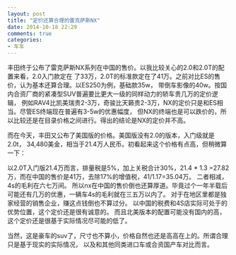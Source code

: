 ```yaml
---
layout: post
title: "定价还算合理的雷克萨斯NX"
date: 2014-10-18 22:29
comments: true
categories:
- 车车
---
```


丰田终于公布了雷克萨斯NX系列在中国的售价。以我比较关心的2.0和2.0T的配置来看，2.0入门款定在
了33万，2.0T的标准款定在了41万。之前对比ES的售价，认为基本还算合理。以ES250为例，基础款35w，
带倒车影像的40w。按国内合资厂商的紧凑型SUV普遍要比更大一级的同样动力的轿车贵几万的定价逻辑，
例如RAV4比凯美瑞贵2-3万，奇骏比天籁贵2-3万，NX的定价只是和ES相当。尽管ES终端现在普遍有3-5w的优惠幅度，
但NX的终端也是可以跌价的，所以比较还是在目录价格之间进行。得出的结论是NX的定价并不高。

而在今天，丰田又公布了美国版的价格。美国版没有2.0的版本，入门级就是2.0t，
34,480美金，相当于21.4万人民币。初看起来这个价格有点高，但稍微算一下：

以2.0T入门版21.4万而言，排量税是5%，加上关税合计30%，21.4 * 1.3 =27.82万，而在中国的售价是41万，去除17%的增值税，41/1.17=35.04万。
二者相减，4s的毛利在六七万间。
所以nx在中国的售价倒也还算厚道。毕竟过个一年半载后可能还有几万的优惠，一辆车4s的毛利就在三五万以内了。
对于在地区里都是独家经营的销售企业，赚这点钱倒也不算过分。
以中国的税费和4S店实际可处于的优势位置，这个定价还是很有诚意的。
而且北美版本的配置可能没有国内的高，这个定价还是很基于实际情况尽可能的低了。

当然，这是豪车的suv了，尺寸也不算小，价格自然也还是高高在上的。所谓合理只是基于现实的实际情况，
以及和其他同类进口车或合资国产车对比而言。
